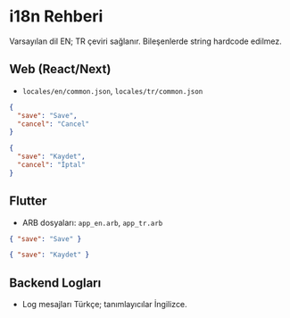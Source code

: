 # i18n Rehberi

Varsayılan dil EN; TR çeviri sağlanır. Bileşenlerde string hardcode edilmez.

## Web (React/Next)
- `locales/en/common.json`, `locales/tr/common.json`
```json
{
  "save": "Save",
  "cancel": "Cancel"
}
```
```json
{
  "save": "Kaydet",
  "cancel": "İptal"
}
```

## Flutter
- ARB dosyaları: `app_en.arb`, `app_tr.arb`
```json
{ "save": "Save" }
```
```json
{ "save": "Kaydet" }
```

## Backend Logları
- Log mesajları Türkçe; tanımlayıcılar İngilizce.
